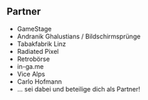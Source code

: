 ## Partner

* GameStage
* Andranik Ghalustians / Bildschirmsprünge
* Tabakfabrik Linz
* Radiated Pixel
* Retrobörse
* in-ga.me
* Vice Alps
* Carlo Hofmann
* ... sei dabei und beteilige dich als Partner!
